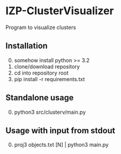# IZP-ClusterVisualizer
Program to visualize clusters

Installation
---------------
0. somehow install python >= 3.2
0. clone/download repository
0. cd into repository root
0. pip install -r requirements.txt

Standalone usage
---------------
0. python3 src/clusterv/main.py

Usage with input from stdout
---------------
0. proj3 objects.txt [N] | python3 main.py
